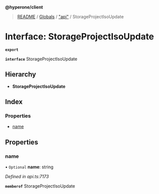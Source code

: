 **@hyperone/client**

> [README](../README.md) / [Globals](../globals.md) / ["api"](../modules/_api_.md) / StorageProjectIsoUpdate

# Interface: StorageProjectIsoUpdate

**`export`** 

**`interface`** StorageProjectIsoUpdate

## Hierarchy

* **StorageProjectIsoUpdate**

## Index

### Properties

* [name](_api_.storageprojectisoupdate.md#name)

## Properties

### name

• `Optional` **name**: string

*Defined in api.ts:7173*

**`memberof`** StorageProjectIsoUpdate
